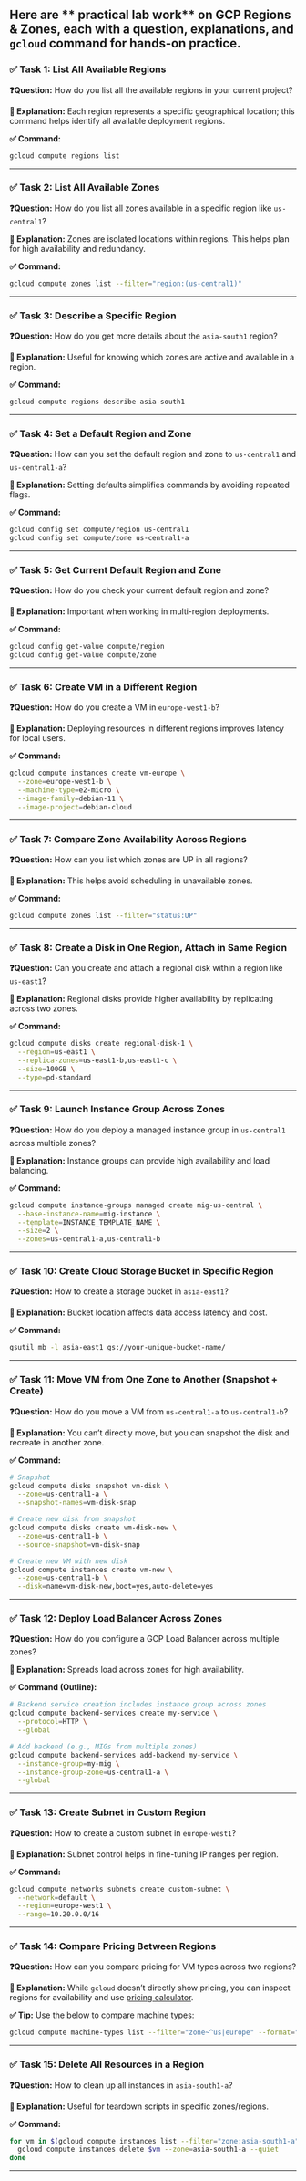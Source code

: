 Here are ** practical lab work** on **GCP Regions & Zones**, each with a **question, explanations, and `gcloud` command** for hands-on practice.
---

### ✅ **Task 1: List All Available Regions**

**❓Question:**
How do you list all the available regions in your current project?

**📘 Explanation:**
Each region represents a specific geographical location; this command helps identify all available deployment regions.

**✅ Command:**

```bash
gcloud compute regions list
```

---

### ✅ **Task 2: List All Available Zones**

**❓Question:**
How do you list all zones available in a specific region like `us-central1`?

**📘 Explanation:**
Zones are isolated locations within regions. This helps plan for high availability and redundancy.

**✅ Command:**

```bash
gcloud compute zones list --filter="region:(us-central1)"
```

---

### ✅ **Task 3: Describe a Specific Region**

**❓Question:**
How do you get more details about the `asia-south1` region?

**📘 Explanation:**
Useful for knowing which zones are active and available in a region.

**✅ Command:**

```bash
gcloud compute regions describe asia-south1
```

---

### ✅ **Task 4: Set a Default Region and Zone**

**❓Question:**
How can you set the default region and zone to `us-central1` and `us-central1-a`?

**📘 Explanation:**
Setting defaults simplifies commands by avoiding repeated flags.

**✅ Command:**

```bash
gcloud config set compute/region us-central1
gcloud config set compute/zone us-central1-a
```

---

### ✅ **Task 5: Get Current Default Region and Zone**

**❓Question:**
How do you check your current default region and zone?

**📘 Explanation:**
Important when working in multi-region deployments.

**✅ Command:**

```bash
gcloud config get-value compute/region
gcloud config get-value compute/zone
```

---

### ✅ **Task 6: Create VM in a Different Region**

**❓Question:**
How do you create a VM in `europe-west1-b`?

**📘 Explanation:**
Deploying resources in different regions improves latency for local users.

**✅ Command:**

```bash
gcloud compute instances create vm-europe \
  --zone=europe-west1-b \
  --machine-type=e2-micro \
  --image-family=debian-11 \
  --image-project=debian-cloud
```

---

### ✅ **Task 7: Compare Zone Availability Across Regions**

**❓Question:**
How can you list which zones are UP in all regions?

**📘 Explanation:**
This helps avoid scheduling in unavailable zones.

**✅ Command:**

```bash
gcloud compute zones list --filter="status:UP"
```

---

### ✅ **Task 8: Create a Disk in One Region, Attach in Same Region**

**❓Question:**
Can you create and attach a regional disk within a region like `us-east1`?

**📘 Explanation:**
Regional disks provide higher availability by replicating across two zones.

**✅ Command:**

```bash
gcloud compute disks create regional-disk-1 \
  --region=us-east1 \
  --replica-zones=us-east1-b,us-east1-c \
  --size=100GB \
  --type=pd-standard
```

---

### ✅ **Task 9: Launch Instance Group Across Zones**

**❓Question:**
How do you deploy a managed instance group in `us-central1` across multiple zones?

**📘 Explanation:**
Instance groups can provide high availability and load balancing.

**✅ Command:**

```bash
gcloud compute instance-groups managed create mig-us-central \
  --base-instance-name=mig-instance \
  --template=INSTANCE_TEMPLATE_NAME \
  --size=2 \
  --zones=us-central1-a,us-central1-b
```

---

### ✅ **Task 10: Create Cloud Storage Bucket in Specific Region**

**❓Question:**
How to create a storage bucket in `asia-east1`?

**📘 Explanation:**
Bucket location affects data access latency and cost.

**✅ Command:**

```bash
gsutil mb -l asia-east1 gs://your-unique-bucket-name/
```

---

### ✅ **Task 11: Move VM from One Zone to Another (Snapshot + Create)**

**❓Question:**
How do you move a VM from `us-central1-a` to `us-central1-b`?

**📘 Explanation:**
You can’t directly move, but you can snapshot the disk and recreate in another zone.

**✅ Command:**

```bash
# Snapshot
gcloud compute disks snapshot vm-disk \
  --zone=us-central1-a \
  --snapshot-names=vm-disk-snap

# Create new disk from snapshot
gcloud compute disks create vm-disk-new \
  --zone=us-central1-b \
  --source-snapshot=vm-disk-snap

# Create new VM with new disk
gcloud compute instances create vm-new \
  --zone=us-central1-b \
  --disk=name=vm-disk-new,boot=yes,auto-delete=yes
```

---

### ✅ **Task 12: Deploy Load Balancer Across Zones**

**❓Question:**
How do you configure a GCP Load Balancer across multiple zones?

**📘 Explanation:**
Spreads load across zones for high availability.

**✅ Command (Outline):**

```bash
# Backend service creation includes instance group across zones
gcloud compute backend-services create my-service \
  --protocol=HTTP \
  --global

# Add backend (e.g., MIGs from multiple zones)
gcloud compute backend-services add-backend my-service \
  --instance-group=my-mig \
  --instance-group-zone=us-central1-a \
  --global
```

---

### ✅ **Task 13: Create Subnet in Custom Region**

**❓Question:**
How to create a custom subnet in `europe-west1`?

**📘 Explanation:**
Subnet control helps in fine-tuning IP ranges per region.

**✅ Command:**

```bash
gcloud compute networks subnets create custom-subnet \
  --network=default \
  --region=europe-west1 \
  --range=10.20.0.0/16
```

---

### ✅ **Task 14: Compare Pricing Between Regions**

**❓Question:**
How can you compare pricing for VM types across two regions?

**📘 Explanation:**
While `gcloud` doesn’t directly show pricing, you can inspect regions for availability and use [pricing calculator](https://cloud.google.com/products/calculator).

**✅ Tip:**
Use the below to compare machine types:

```bash
gcloud compute machine-types list --filter="zone~^us|europe" --format="table(name, zone, guestCpus, memoryMb)"
```

---

### ✅ **Task 15: Delete All Resources in a Region**

**❓Question:**
How to clean up all instances in `asia-south1-a`?

**📘 Explanation:**
Useful for teardown scripts in specific zones/regions.

**✅ Command:**

```bash
for vm in $(gcloud compute instances list --filter="zone:asia-south1-a" --format="value(name)"); do
  gcloud compute instances delete $vm --zone=asia-south1-a --quiet
done
```

---

